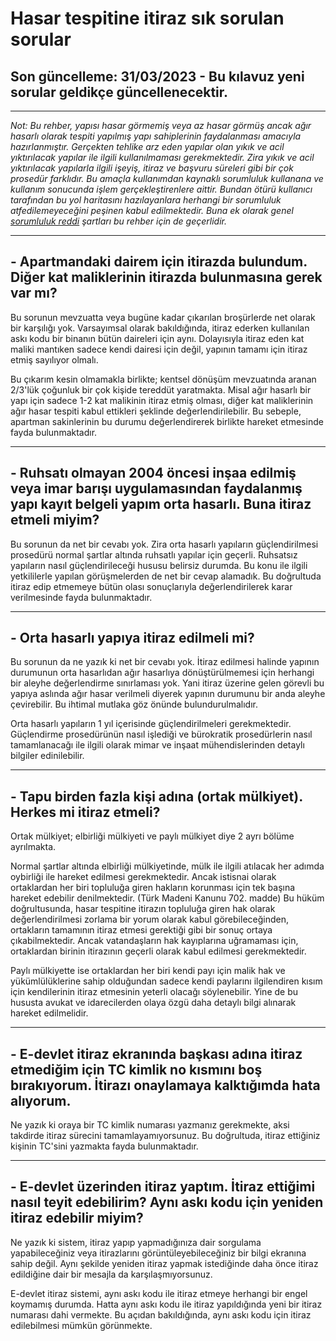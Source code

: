 # Hasar tespitine itiraz sık sorulan sorular 
## Son güncelleme: 31/03/2023 - Bu kılavuz yeni sorular geldikçe güncellenecektir.  
  
------
*Not: Bu rehber, yapısı hasar görmemiş veya az hasar görmüş ancak ağır hasarlı olarak tespiti yapılmış yapı sahiplerinin faydalanması amacıyla hazırlanmıştır. Gerçekten tehlike arz eden yapılar olan yıkık ve acil yıktırılacak yapılar ile ilgili kullanılmaması gerekmektedir. Zira yıkık ve acil yıktırılacak yapılarla ilgili işeyiş, itiraz ve başvuru süreleri gibi bir çok prosedür farklıdır. Bu amaçla kullanımdan kaynaklı sorumluluk kullanana ve kullanım sonucunda işlem gerçekleştirenlere aittir. Bundan ötürü kullanıcı tarafından bu yol haritasını hazılayanlara herhangi bir sorumluluk atfedilemeyeceğini peşinen kabul edilmektedir. Buna ek olarak genel [sorumluluk reddi](https://github.com/symbuzzer/samandag-deprem/blob/main/SORUMLULUK%20REDD%C4%B0.md) şartları bu rehber için de geçerlidir.*  
  
------
## - Apartmandaki dairem için itirazda bulundum. Diğer kat maliklerinin itirazda bulunmasına gerek var mı?
Bu sorunun mevzuatta veya bugüne kadar çıkarılan broşürlerde net olarak bir karşılığı yok. Varsayımsal olarak bakıldığında, itiraz ederken kullanılan askı kodu bir binanın bütün daireleri için aynı. Dolayısıyla itiraz eden kat maliki mantıken sadece kendi dairesi için değil, yapının tamamı için itiraz etmiş sayılıyor olmalı. 

Bu çıkarım kesin olmamakla birlikte; kentsel dönüşüm mevzuatında aranan 2/3'lük çoğunluk bir çok kişide tereddüt yaratmakta. Misal ağır hasarlı bir yapı için sadece 1-2 kat malikinin itiraz etmiş olması, diğer kat maliklerinin ağır hasar tespiti kabul ettikleri şeklinde değerlendirilebilir. Bu sebeple, apartman sakinlerinin bu durumu değerlendirerek birlikte hareket etmesinde fayda bulunmaktadır.
  
------
## - Ruhsatı olmayan 2004 öncesi inşaa edilmiş veya imar barışı uygulamasından faydalanmış yapı kayıt belgeli yapım orta hasarlı. Buna itiraz etmeli miyim?
Bu sorunun da net bir cevabı yok. Zira orta hasarlı yapıların güçlendirilmesi prosedürü normal şartlar altında ruhsatlı yapılar için geçerli. Ruhsatsız yapıların nasıl güçlendirileceği hususu belirsiz durumda. Bu konu ile ilgili yetkililerle yapılan görüşmelerden de net bir cevap alamadık. Bu doğrultuda itiraz edip etmemeye bütün olası sonuçlarıyla değerlendirilerek karar verilmesinde fayda bulunmaktadır.
  
------
## - Orta hasarlı yapıya itiraz edilmeli mi?
Bu sorunun da ne yazık ki net bir cevabı yok. İtiraz edilmesi halinde yapının durumunun orta hasarlıdan ağır hasarlıya dönüştürülmemesi için herhangi bir aleyhe değerlendirme sınırlaması yok. Yani itiraz üzerine gelen görevli bu yapıya aslında ağır hasar verilmeli diyerek yapının durumunu bir anda aleyhe çevirebilir. Bu ihtimal mutlaka göz önünde bulundurulmalıdır.

Orta hasarlı yapıların 1 yıl içerisinde güçlendirilmeleri gerekmektedir. Güçlendirme prosedürünün nasıl işlediği ve bürokratik prosedürlerin nasıl tamamlanacağı ile ilgili olarak mimar ve inşaat mühendislerinden detaylı bilgiler edinilebilir.
  
------
## - Tapu birden fazla kişi adına (ortak mülkiyet). Herkes mi itiraz etmeli?
Ortak mülkiyet; elbirliği mülkiyeti ve paylı mülkiyet diye 2 ayrı bölüme ayrılmakta. 

Normal şartlar altında elbirliği mülkiyetinde, mülk ile ilgili atılacak her adımda oybirliği ile hareket edilmesi gerekmektedir. Ancak istisnai olarak ortaklardan her biri topluluğa giren hakların korunması için tek başına hareket edebilir denilmektedir. (Türk Madeni Kanunu 702. madde) Bu hüküm doğrultusunda, hasar tespitine itirazın topluluğa giren hak olarak değerlendirilmesi zorlama bir yorum olarak kabul görebileceğinden, ortakların tamamının itiraz etmesi gerektiği gibi bir sonuç ortaya çıkabilmektedir. Ancak vatandaşların hak kayıplarına uğramaması için, ortaklardan birinin itirazının geçerli olarak kabul edilmesi gerekmektedir.

Paylı mülkiyette ise ortaklardan her biri kendi payı için malik hak ve yükümlülüklerine sahip olduğundan sadece kendi paylarını ilgilendiren kısım için kendilerinin itiraz etmesinin yeterli olacağı söylenebilir. Yine de bu hususta avukat ve idarecilerden olaya özgü daha detaylı bilgi alınarak hareket edilmelidir. 
  
------
## - E-devlet itiraz ekranında başkası adına itiraz etmediğim için TC kimlik no kısmını boş bırakıyorum. İtirazı onaylamaya kalktığımda hata alıyorum.
Ne yazık ki oraya bir TC kimlik numarası yazmanız gerekmekte, aksi takdirde itiraz sürecini tamamlayamıyorsunuz. Bu doğrultuda, itiraz ettiğiniz kişinin TC'sini yazmakta fayda bulunmaktadır. 
  
------
## - E-devlet üzerinden itiraz yaptım. İtiraz ettiğimi nasıl teyit edebilirim? Aynı askı kodu için yeniden itiraz edebilir miyim?
Ne yazık ki sistem, itiraz yapıp yapmadığınıza dair sorgulama yapabileceğiniz veya itirazlarını görüntüleyebileceğiniz bir bilgi ekranına sahip değil. Aynı şekilde yeniden itiraz yapmak istediğinde daha önce itiraz edildiğine dair bir mesajla da karşılaşmıyorsunuz.

E-devlet itiraz sistemi, aynı askı kodu ile itiraz etmeye herhangi bir engel koymamış durumda. Hatta aynı askı kodu ile itiraz yapıldığında yeni bir itiraz numarası dahi vermekte. Bu açıdan bakıldığında, aynı askı kodu için itiraz edilebilmesi mümkün görünmekte.
